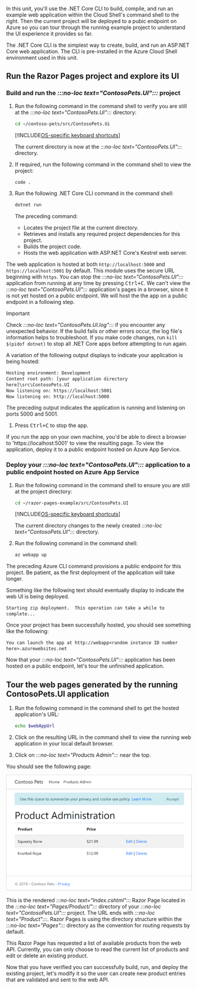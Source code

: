 In this unit, you'll use the .NET Core CLI to build, compile, and run an example web application within the Cloud Shell's command shell to the right. Then the current project will be deployed to a pubic endpoint on Azure so you can tour through the running example project to understand the UI experience it provides so far.

The .NET Core CLI is the simplest way to create, build, and run an ASP.NET Core web application. The CLI is pre-installed in the Azure Cloud Shell environment used in this unit.

## Run the Razor Pages project and explore its UI


### Build and run the *:::no-loc text="ContosoPets.UI":::* project

1. Run the following command in the command shell to verify you are still at the *:::no-loc text="ContosoPets.UI":::* directory:

    ```bash
    cd ~/contoso-pets/src/ContosoPets.Ui
    ```

    [!INCLUDE[OS-specific keyboard shortcuts](../../../includes/azure-cloudshell-copy-paste-tip.md)]

    The current directory is now at the *:::no-loc text="ContosoPets.UI":::* directory.

1. If required, run the following command in the command shell to view the project:

    ```bash
    code .
    ```

1. Run the following .NET Core CLI command in the command shell:

    ```bash
    dotnet run
    ```

    The preceding command:

    * Locates the project file at the current directory.
    * Retrieves and installs any required project dependencies for this project.
    * Builds the project code.
    * Hosts the web application with ASP.NET Core's Kestrel web server.

The web application is hosted at both `http://localhost:5000` and `https://localhost:5001` by default. This module uses the secure URL beginning with `https`. You can stop the *:::no-loc text="ContosoPets.UI":::* application from running at any time by pressing <kbd>Ctrl+C</kbd>. 
We can't view the *:::no-loc text="ContosoPets.UI":::* application's pages in a browser, since it is not yet hosted on a public endpoint.  We will host the the app on a public endpoint in a following step.

> [!IMPORTANT]
> Check *:::no-loc text="ContosoPets.UI.log":::* if you encounter any unexpected behavior. If the build fails or other errors occur, the log file's information helps to troubleshoot. If you make code changes, run `kill $(pidof dotnet)` to stop all .NET Core apps before attempting to run again.

A variation of the following output displays to indicate your application is being hosted:

```console
Hosting environment: Development
Content root path: [your application directory here]\src\ContosoPets.UI
Now listening on: https://localhost:5001
Now listening on: http://localhost:5000
```

The preceding output indicates the application is running and listening on ports 5000 and 5001.

1. Press <kbd>Ctrl+C</kbd> to stop the app.

If you run the app on your own machine, you'd be able to direct a browser to 'https://localhost:5001' to view the resulting page. To view the application, deploy it to a public endpoint hosted on Azure App Service.

### Deploy your *:::no-loc text="ContosoPets.UI":::* application to a public endpoint hosted on Azure App Service

1. Run the following command in the command shell to ensure you are still at the project directory:

    ```bash
    cd ~/razor-pages-example/src/ContosoPets.UI
    ```

    [!INCLUDE[OS-specific keyboard shortcuts](../../../includes/azure-cloudshell-copy-paste-tip.md)]

    The current directory changes to the newly created *:::no-loc text="ContosoPets.UI":::* directory.

1. Run the following command in the command shell:

    ```bash
    az webapp up
    ```

The preceding Azure CLI command provisions a public endpoint for this project. Be patient, as the first deployment of the application will take longer.

Something like the following text should eventually display to indicate the web UI is being deployed.

```console
Starting zip deployment.  This operation can take a while to complete...
```

Once your project has been successfully hosted, you should see something like the following:

```console
You can launch the app at http://webapp<random instance ID number here>.azurewebsites.net
```

Now that your *:::no-loc text="ContosoPets.UI":::* application has been hosted on a public endpoint, let's tour the unfinished application.

## Tour the web pages generated by the running ContosoPets.UI application

1. Run the following command in the command shell to get the hosted application's URL:

    ```bash
    echo $webAppUrl
    ```

1. Click on the resulting URL in the command shell to view the running web application in your local default browser.

1. Click on *:::no-loc text="Products Admin":::* near the top.

You should see the following page:

![The ContosoPets.UI Product Admin page](../media/5-run-razor-pages-project/product-admin.png)

This is the rendered *:::no-loc text="Index.cshtml":::* Razor Page located in the *:::no-loc text="Pages/Product/":::* directory of your *:::no-loc text="ContosoPets.UI":::* project. The URL ends with *:::no-loc text="Product":::*. Razor Pages is using the directory structure within the *:::no-loc text="Pages":::* directory as the convention for routing requests by default.

This Razor Page has requested a list of available products from the web API. Currently, you can only choose to read the current list of products and edit or delete an existing product.

Now that you have verified you can successfully build, run, and deploy the existing project, let's modify it so the user can create new product entries that are validated and sent to the web API.

